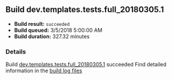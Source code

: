 ## Build dev.templates.tests.full_20180305.1
- **Build result:** `succeeded`
- **Build queued:** 3/5/2018 5:00:00 AM
- **Build duration:** 327.32 minutes
### Details
Build [dev.templates.tests.full_20180305.1](https://winappstudio.visualstudio.com/web/build.aspx?pcguid=a4ef43be-68ce-4195-a619-079b4d9834c2&builduri=vstfs%3a%2f%2f%2fBuild%2fBuild%2f25193) succeeded
Find detailed information in the [build log files](https://uwpctdiags.blob.core.windows.net/buildlogs/dev.templates.tests.full_20180305.1_logs.zip)
